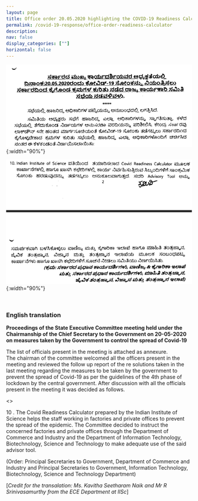 ```yaml
---
layout: page
title: Office order 20.05.2020 highlighting the COVID-19 Readiness Calculator
permalink: /covid-19-response/office-order-readiness-calculator
description:
nav: false
display_categories: [""]
horizontal: false
---
```


![](/assets/img/covid19-response/office-order-readiness-1.png){:width="90%"}
<br>

![](/assets/img/covid19-response/office-order-readiness-2.png){:width="90%"}

<br>

### English translation

**Proceedings of the State Executive Committee meeting held under the Chairmanship of the Chief Secretary to the Government on 20-05-2020 on measures taken by the Government to control the spread of Covid-19**
<br>

The list of officials present in the meeting is attached as annexure.<br>
The chairman of the committee welcomed all the officers present in the meeting and reviewed the follow up report of the re
solutions taken in the last meeting regarding the measures to be taken by the government to prevent the spread of Covid-19 as per the guidelines of the 4th phase of lockdown by the central government. After discussion with all the officials present in the meeting it was decided as follows.

<<text snipped>>

10 . The Covid Readiness Calculator prepared by the Indian Institute of Science helps the staff working in factories and private offices to prevent the spread of the epidemic. The Committee decided to instruct the concerned factories and private offices through the Department of Commerce and Industry and the Department of Information Technology, Biotechnology, Science and Technology to make adequate use of the said advisor tool.
<br>

(Order: Principal Secretaries to Government, Department of Commerce and Industry and Principal Secretaries to Government, Information Technology, Biotechnology, Science and Technology Department)
<br>

[_Credit for the transalation: Ms. Kavitha Seetharam Naik and Mr R Srinivasamurthy from the ECE Department at IISc_]

